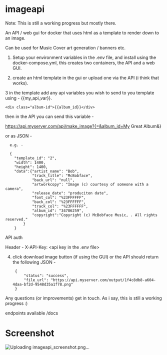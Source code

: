 # imageapi

Note: This is still a working progress but mostly there. 

An API / web gui for docker that uses html as a template to render down to an image.

Can be used for Music Cover art generation / banners etc. 

1. Setup your environment variables in the .env file, and install using the docker-compose.yml, this creates two containers, the API and a web GUI.

2. create an html template in the gui or upload one via the API (i think that works).

3 in the template add any api  variables you wish to send to you template using  - {{my_api_var}}. 

    <div class="album-id">{{album_id}}</div>

then in the API you can send this variable - 

  https://api.myserver.com/api/make_image?{=&album_id=My Great Album&}

  or as JSON - 

      e.g. -
    
      { 
        "template_id": "2",
        "width": 1400,
        "height": 1400,
        "data":{"artist_name": "Bob",
                "track_title": "McBobface",
                "back_url": "null",
                "artworkcopy": "Image (c) courtesy of someone with a camera",
                "release_date": "produciton date",
                "font_col": "%23FFFFFF",
                "back_col": "%23FFFFFF",
                "track_col": "%23FFFFFF",
                "album_id": "34786259",
                "copyright":"Copyright (c) McBobface Music, . All rights reserved."
            }
        }


API auth

Header - X-API-Key: <api key in the .env file>

4. click download image button (if using the GUI) or the API should return the following JSON -

        {
            "status": "success",
            "file_url": "https://api.myserver.com/output/1f4c8db8-a604-4daa-bf2d-9548d35a1f78.png"
        }


Any questions (or improvements) get in touch. As i say, this is still a working progress :)



endpoints available  <server url>/docs



# Screenshot


![Uploading imageapi_screenshot.png…]()


